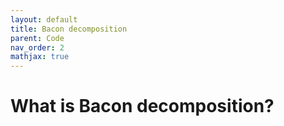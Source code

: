 ```yaml
---
layout: default
title: Bacon decomposition
parent: Code
nav_order: 2
mathjax: true
---
```



# What is Bacon decomposition?

